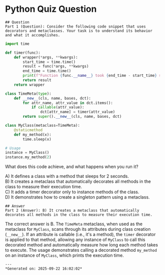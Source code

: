 # Python Quiz Question
    
    ## Question
    Part 1 (Question): Consider the following code snippet that uses decorators and metaclasses. Your task is to understand its behavior and what it accomplishes.

```python
import time

def timer(func):
    def wrapper(*args, **kwargs):
        start_time = time.time()
        result = func(*args, **kwargs)
        end_time = time.time()
        print(f"Function {func.__name__} took {end_time - start_time} seconds to execute.")
        return result
    return wrapper

class TimeMeta(type):
    def __new__(cls, name, bases, dct):
        for attr_name, attr_value in dct.items():
            if callable(attr_value):
                dct[attr_name] = timer(attr_value)
        return super().__new__(cls, name, bases, dct)

class MyClass(metaclass=TimeMeta):
    @staticmethod
    def my_method(x):
        time.sleep(x)

# Usage
instance = MyClass()
instance.my_method(2)
```

What does this code achieve, and what happens when you run it?

A) It defines a class with a method that sleeps for 2 seconds.  
B) It creates a metaclass that automatically decorates all methods in the class to measure their execution time.  
C) It adds a timer decorator only to instance methods of the class.  
D) It demonstrates how to create a singleton pattern using a metaclass.
    
    ## Answer
    Part 2 (Answer): B) It creates a metaclass that automatically decorates all methods in the class to measure their execution time.

The correct answer is B. The `TimeMeta` metaclass, when used as the metaclass for `MyClass`, scans through its attributes during class creation (`__new__`). If an attribute is callable (i.e., it's a method), the `timer` decorator is applied to that method, allowing any instance of `MyClass` to call this decorated method and automatically measure how long each method takes to execute. The usage demonstrates calling a decorated method `my_method` on an instance of `MyClass`, which prints the execution time.
    
    ---
    *Generated on: 2025-09-22 16:02:02*
    